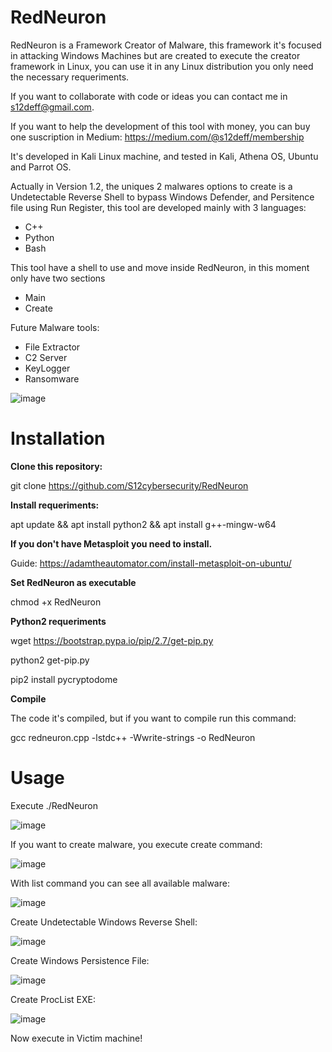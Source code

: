 # RedNeuron
RedNeuron is a Framework Creator of Malware, this framework it's focused in attacking Windows Machines but are created to execute the creator framework in Linux, you can use it in any Linux distribution you only need the necessary requeriments.

If you want to collaborate with code or ideas you can contact me in s12deff@gmail.com.

If you want to help the development of this tool with money, you can buy one suscription in Medium:
https://medium.com/@s12deff/membership

It's developed in Kali Linux machine, and tested in Kali, Athena OS, Ubuntu and Parrot OS. 

Actually in Version 1.2, the uniques 2 malwares options to create is a Undetectable Reverse Shell to bypass Windows Defender, and Persitence file using Run Register, this tool are developed mainly with 3 languages:
- C++
- Python
- Bash

This tool have a shell to use and move inside RedNeuron, in this moment only have two sections
- Main
- Create

Future Malware tools:
- File Extractor
- C2 Server
- KeyLogger
- Ransomware

![image](https://user-images.githubusercontent.com/79543461/210807455-2dae7b7f-884d-47de-81c3-0f9bde1cbc27.png)

# Installation

**Clone this repository:**

git clone https://github.com/S12cybersecurity/RedNeuron

**Install requeriments:**

apt update && apt install python2 && apt install g++-mingw-w64

**If you don't have Metasploit you need to install.**

Guide: https://adamtheautomator.com/install-metasploit-on-ubuntu/

**Set RedNeuron as executable**

chmod +x RedNeuron

**Python2 requeriments**

wget https://bootstrap.pypa.io/pip/2.7/get-pip.py

python2 get-pip.py

pip2 install pycryptodome

**Compile**

The code it's compiled, but if you want to compile run this command:

gcc redneuron.cpp -lstdc++ -Wwrite-strings -o RedNeuron

# Usage

Execute ./RedNeuron

![image](https://user-images.githubusercontent.com/79543461/210810523-37e7a677-3bfd-45d6-8c0e-a5fc23fd1d6b.png)

If you want to create malware, you execute create command:

![image](https://user-images.githubusercontent.com/79543461/212728043-bdabe8f2-056f-4fcf-ae2d-9cab650b82be.png)

With list command you can see all available malware:

![image](https://user-images.githubusercontent.com/79543461/212728136-0e453634-f5ce-4380-9174-10eb994d4aa8.png)

Create Undetectable Windows Reverse Shell:

![image](https://user-images.githubusercontent.com/79543461/210821342-e18e2053-c7c7-404f-9313-03f2d2a8c32b.png)

Create Windows Persistence File:

![image](https://user-images.githubusercontent.com/79543461/212728269-3ce8ae5e-d3a0-431e-98b0-7cf70ebe4909.png)

Create ProcList EXE:

![image](https://user-images.githubusercontent.com/79543461/218328334-b994a2f6-1283-4230-9134-1f47cb4087f8.png)

Now execute in Victim machine!
